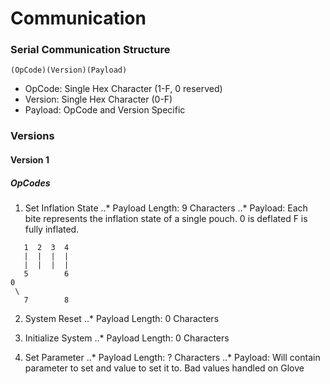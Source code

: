 # Communication

### Serial Communication Structure
```
(OpCode)(Version)(Payload)
```
* OpCode: Single Hex Character (1-F, 0 reserved)
* Version: Single Hex Character (0-F)
* Payload: OpCode and Version Specific

### Versions
#### Version 1
##### OpCodes
1. Set Inflation State
..* Payload Length: 9 Characters
..* Payload: Each bite represents the inflation state of a single pouch. 0 is deflated F is fully inflated.
```
   1  2  3  4
   |  |  |  |
   |  |  |  |
   5        6
0
 \
   7        8
```

2. System Reset
..* Payload Length: 0 Characters

3. Initialize System
..* Payload Length: 0 Characters

4. Set Parameter
..* Payload Length: ? Characters
..* Payload: Will contain parameter to set and value to set it to. Bad values handled on Glove